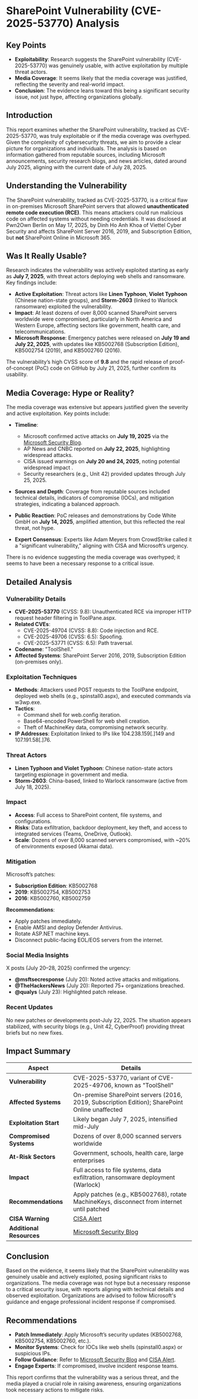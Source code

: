 # SharePoint Vulnerability (CVE-2025-53770) Analysis 

## Key Points
- **Exploitability**: Research suggests the SharePoint vulnerability (CVE-2025-53770) was genuinely usable, with active exploitation by multiple threat actors.
- **Media Coverage**: It seems likely that the media coverage was justified, reflecting the severity and real-world impact.
- **Conclusion**: The evidence leans toward this being a significant security issue, not just hype, affecting organizations globally.

## Introduction
This report examines whether the SharePoint vulnerability, tracked as CVE-2025-53770, was truly exploitable or if the media coverage was overhyped. Given the complexity of cybersecurity threats, we aim to provide a clear picture for organizations and individuals. The analysis is based on information gathered from reputable sources, including Microsoft announcements, security research blogs, and news articles, dated around July 2025, aligning with the current date of July 28, 2025.

## Understanding the Vulnerability
The SharePoint vulnerability, tracked as CVE-2025-53770, is a critical flaw in on-premises Microsoft SharePoint servers that allowed **unauthenticated remote code execution (RCE)**. This means attackers could run malicious code on affected systems without needing credentials. It was disclosed at Pwn2Own Berlin on May 17, 2025, by Dinh Ho Anh Khoa of Viettel Cyber Security and affects SharePoint Server 2016, 2019, and Subscription Edition, but **not** SharePoint Online in Microsoft 365.

## Was It Really Usable?
Research indicates the vulnerability was actively exploited starting as early as **July 7, 2025**, with threat actors deploying web shells and ransomware. Key findings include:

- **Active Exploitation**: Threat actors like **Linen Typhoon**, **Violet Typhoon** (Chinese nation-state groups), and **Storm-2603** (linked to Warlock ransomware) exploited the vulnerability.
- **Impact**: At least dozens of over 8,000 scanned SharePoint servers worldwide were compromised, particularly in North America and Western Europe, affecting sectors like government, health care, and telecommunications.
- **Microsoft Response**: Emergency patches were released on **July 19 and July 22, 2025**, with updates like KB5002768 (Subscription Edition), KB5002754 (2019), and KB5002760 (2016).

The vulnerability’s high CVSS score of **9.8** and the rapid release of proof-of-concept (PoC) code on GitHub by July 21, 2025, further confirm its usability.

## Media Coverage: Hype or Reality?
The media coverage was extensive but appears justified given the severity and active exploitation. Key points include:

- **Timeline**: 
  - Microsoft confirmed active attacks on **July 19, 2025** via the [Microsoft Security Blog](https://www.microsoft.com/en-us/security/blog/2025/07/22/disrupting-active-exploitation-of-on-premises-sharepoint-vulnerabilities/).
  - AP News and CNBC reported on **July 22, 2025**, highlighting widespread attacks.
  - CISA issued warnings on **July 20 and 24, 2025**, noting potential widespread impact [](https://www.cisa.gov/news-events/alerts/2025/07/20/update-microsoft-releases-guidance-exploitation-sharepoint-vulnerabilities).
  - Security researchers (e.g., Unit 42) provided updates through July 25, 2025.

- **Sources and Depth**: Coverage from reputable sources included technical details, indicators of compromise (IOCs), and mitigation strategies, indicating a balanced approach.
- **Public Reaction**: PoC releases and demonstrations by Code White GmbH on **July 14, 2025**, amplified attention, but this reflected the real threat, not hype.
- **Expert Consensus**: Experts like Adam Meyers from CrowdStrike called it a "significant vulnerability," aligning with CISA and Microsoft’s urgency.

There is no evidence suggesting the media coverage was overhyped; it seems to have been a necessary response to a critical issue.

## Detailed Analysis
### Vulnerability Details
- **CVE-2025-53770** (CVSS: 9.8): Unauthenticated RCE via improper HTTP request header filtering in ToolPane.aspx.
- **Related CVEs**:
  - CVE-2025-49704 (CVSS: 8.8): Code injection and RCE.
  - CVE-2025-49706 (CVSS: 6.5): Spoofing.
  - CVE-2025-53771 (CVSS: 6.5): Path traversal.
- **Codename**: "ToolShell."
- **Affected Systems**: SharePoint Server 2016, 2019, Subscription Edition (on-premises only).

### Exploitation Techniques
- **Methods**: Attackers used POST requests to the ToolPane endpoint, deployed web shells (e.g., spinstall0.aspx), and executed commands via w3wp.exe.
- **Tactics**:
  - Command shell for web.config iteration.
  - Base64-encoded PowerShell for web shell creation.
  - Theft of MachineKey data, compromising network security.
- **IP Addresses**: Exploitation linked to IPs like 104.238.159[.]149 and 107.191.58[.]76.

### Threat Actors
- **Linen Typhoon and Violet Typhoon**: Chinese nation-state actors targeting espionage in government and media.
- **Storm-2603**: China-based, linked to Warlock ransomware (active from July 18, 2025).

### Impact
- **Access**: Full access to SharePoint content, file systems, and configurations.
- **Risks**: Data exfiltration, backdoor deployment, key theft, and access to integrated services (Teams, OneDrive, Outlook).
- **Scale**: Dozens of over 8,000 scanned servers compromised, with ~20% of environments exposed (Akamai data).

### Mitigation
Microsoft’s patches:
- **Subscription Edition**: KB5002768
- **2019**: KB5002754, KB5002753
- **2016**: KB5002760, KB5002759

**Recommendations**:
- Apply patches immediately.
- Enable AMSI and deploy Defender Antivirus.
- Rotate ASP.NET machine keys.
- Disconnect public-facing EOL/EOS servers from the internet.

### Social Media Insights
X posts (July 20–28, 2025) confirmed the urgency:
- **@msftsecresponse** (July 20): Noted active attacks and mitigations.
- **@TheHackersNews** (July 20): Reported 75+ organizations breached.
- **@qualys** (July 23): Highlighted patch release.

### Recent Updates
No new patches or developments post-July 22, 2025. The situation appears stabilized, with security blogs (e.g., Unit 42, CyberProof) providing threat briefs but no new fixes.

## Impact Summary
| **Aspect**                     | **Details**                                                                                     |
|--------------------------------|-------------------------------------------------------------------------------------------------|
| **Vulnerability**              | CVE-2025-53770, variant of CVE-2025-49706, known as "ToolShell"                                |
| **Affected Systems**           | On-premise SharePoint servers (2016, 2019, Subscription Edition); SharePoint Online unaffected  |
| **Exploitation Start**         | Likely began July 7, 2025, intensified mid-July                                                 |
| **Compromised Systems**        | Dozens of over 8,000 scanned servers worldwide                                                 |
| **At-Risk Sectors**            | Government, schools, health care, large enterprises                                            |
| **Impact**                     | Full access to file systems, data exfiltration, ransomware deployment (Warlock)                |
| **Recommendations**            | Apply patches (e.g., KB5002768), rotate MachineKeys, disconnect from internet until patched    |
| **CISA Warning**               | [CISA Alert](https://www.cisa.gov/news-events/alerts/2025/07/20/update-microsoft-releases-guidance-exploitation-sharepoint-vulnerabilities) |
| **Additional Resources**       | [Microsoft Security Blog](https://www.microsoft.com/en-us/security/blog/2025/07/22/disrupting-active-exploitation-of-on-premises-sharepoint-vulnerabilities/) |

## Conclusion
Based on the evidence, it seems likely that the SharePoint vulnerability was genuinely usable and actively exploited, posing significant risks to organizations. The media coverage was not hype but a necessary response to a critical security issue, with reports aligning with technical details and observed exploitation. Organizations are advised to follow Microsoft's guidance and engage professional incident response if compromised.

## Recommendations
- **Patch Immediately**: Apply Microsoft’s security updates (KB5002768, KB5002754, KB5002760, etc.).
- **Monitor Systems**: Check for IOCs like web shells (spinstall0.aspx) or suspicious IPs.
- **Follow Guidance**: Refer to [Microsoft Security Blog](https://www.microsoft.com/en-us/security/blog/2025/07/22/disrupting-active-exploitation-of-on-premises-sharepoint-vulnerabilities/) and [CISA Alert](https://www.cisa.gov/news-events/alerts/2025/07/20/update-microsoft-releases-guidance-exploitation-sharepoint-vulnerabilities).
- **Engage Experts**: If compromised, involve incident response teams.

This report confirms that the vulnerability was a serious threat, and the media played a crucial role in raising awareness, ensuring organizations took necessary actions to mitigate risks.
